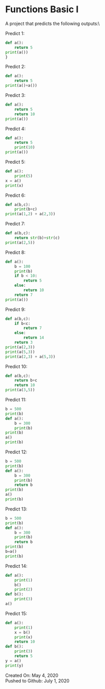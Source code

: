 # Functions Basic I
A project that predicts the following outputs:\

Predict 1:
```python
def a():
    return 5
print(a())
}
```

Predict 2:
```python
def a():
    return 5
print(a()+a())
```

Predict 3:
```python
def a():
    return 5
    return 10
print(a())
```

Predict 4:
```python
def a():
    return 5
    print(10)
print(a())
```

Predict 5:
```python
def a():
    print(5)
x = a()
print(x)
```

Predict 6:
```python
def a(b,c):
    print(b+c)
print(a(1,2) + a(2,3))
```

Predict 7:
```python
def a(b,c):
    return str(b)+str(c)
print(a(2,5))
```

Predict 8:
```python
def a():
    b = 100
    print(b)
    if b < 10:
        return 5
    else:
        return 10
    return 7
print(a())
```

Predict 9:
```python
def a(b,c):
    if b<c:
        return 7
    else:
        return 14
    return 3
print(a(2,3))
print(a(5,3))
print(a(2,3) + a(5,3))
```

Predict 10:
```python
def a(b,c):
    return b+c
    return 10
print(a(3,5))
```

Predict 11:
```python
b = 500
print(b)
def a():
    b = 300
    print(b)
print(b)
a()
print(b)
```

Predict 12:
```python
b = 500
print(b)
def a():
    b = 300
    print(b)
    return b
print(b)
a()
print(b)
```

Predict 13:
```python
b = 500
print(b)
def a():
    b = 300
    print(b)
    return b
print(b)
b=a()
print(b)
```

Predict 14:
```python
def a():
    print(1)
    b()
    print(2)
def b():
    print(3)
a()
```

Predict 15:
```python
def a():
    print(1)
    x = b()
    print(x)
    return 10
def b():
    print(3)
    return 5
y = a()
print(y)
```
Created On: May 4, 2020\
Pushed to Github: July 1, 2020
